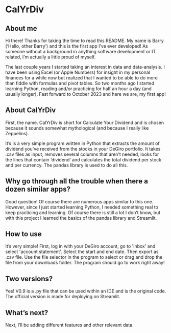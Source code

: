 # CalYrDiv

## About me

Hi there! Thanks for taking the time to read this README. My name is Barry (‘Hello, other Barry’) and this is the first app I’ve ever developed! As someone without a background in anything software development or IT related, I’m actually a little proud of myself.

The last couple years I started taking an interest in data and data-analysis. I have been using Excel (or Apple Numbers) for insight in my personal finances for a while now but realized that I wanted to be able to do more than fiddle with formulas and pivot tables. So two months ago I started learning Python, reading and/or practicing for half an hour a day (and usually longer). Fast forward to October 2023 and here we are, my first app!

## About CalYrDiv

First, the name. CalYrDiv is short for Calculate Your Dividend and is chosen because it sounds somewhat mythological (and because I really like Zeppelins).

It’s is a very simple program written in Python that extracts the amount of dividend you’ve received from the stocks in your DeGiro portfolio. It takes .csv files as input, removes several columns that aren’t needed, looks for the lines that contain ‘dividend’ and calculates the total dividend per stock and per currency. The pandas library is used to do all this.

## Why go through all the trouble when there a dozen similar apps?

Good question! Of course there are numerous apps similar to this one. However, since I just started learning Python, I needed something real to keep practicing and learning. Of course there is still a lot I don’t know, but with this project I learned the basics of the pandas library and Streamlit.

## How to use

It’s very simple! First, log in with your DeGiro account, go to 'inbox' and select 'account statement'. Select the start and end date. Then export as .csv file. Use the file selector in the program to select or drag and drop the file from your downloads folder. The program should go to work right away!

## Two versions?

Yes! V0.9 is a .py file that can be used within an IDE and is the original code. The official version is made for deploying on Streamlit.

## What’s next?

Next, I’ll be adding different features and other relevant data.









